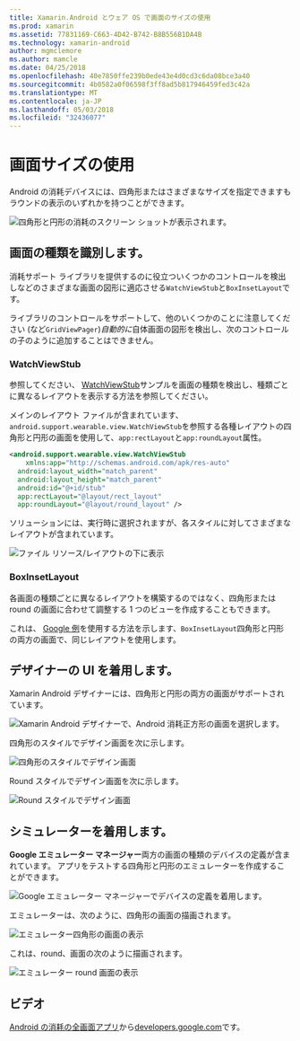 ```yaml
---
title: Xamarin.Android とウェア OS で画面のサイズの使用
ms.prod: xamarin
ms.assetid: 77831169-C663-4D42-B742-B8B556B1DA4B
ms.technology: xamarin-android
author: mgmclemore
ms.author: mamcle
ms.date: 04/25/2018
ms.openlocfilehash: 40e7850ffe239b0ede43e4d0cd3c6da08bce3a40
ms.sourcegitcommit: 4b0582a0f06598f3ff8ad5b817946459fed3c42a
ms.translationtype: MT
ms.contentlocale: ja-JP
ms.lasthandoff: 05/03/2018
ms.locfileid: "32436077"
---
```

# <a name="working-with-screen-sizes"></a>画面サイズの使用

Android の消耗デバイスには、四角形またはさまざまなサイズを指定できますもラウンドの表示のいずれかを持つことができます。

![四角形と円形の消耗のスクリーン ショットが表示されます。](screen-sizes-images/moyeu-wear.png)

## <a name="identifying-screen-type"></a>画面の種類を識別します。

消耗サポート ライブラリを提供するのに役立ついくつかのコントロールを検出しなどのさまざまな画面の図形に適応させる`WatchViewStub`と`BoxInsetLayout`です。

ライブラリのコントロールをサポートして、他のいくつかのことに注意してください (など`GridViewPager`)*自動的に*自体画面の図形を検出し、次のコントロールの子のように追加することはできません。

### <a name="watchviewstub"></a>WatchViewStub

参照してください、 [WatchViewStub](https://developer.xamarin.com/samples/WatchViewStub/)サンプルを画面の種類を検出し、種類ごとに異なるレイアウトを表示する方法を参照してください。

メインのレイアウト ファイルが含まれています、`android.support.wearable.view.WatchViewStub`を参照する各種レイアウトの四角形と円形の画面を使用して、`app:rectLayout`と`app:roundLayout`属性。

```xml
<android.support.wearable.view.WatchViewStub
    xmlns:app="http://schemas.android.com/apk/res-auto"
  android:layout_width="match_parent"
  android:layout_height="match_parent"
  android:id="@+id/stub"
  app:rectLayout="@layout/rect_layout"
  app:roundLayout="@layout/round_layout" />
```

ソリューションには、実行時に選択されますが、各スタイルに対してさまざまなレイアウトが含まれています。

![ファイル リソース/レイアウトの下に表示](screen-sizes-images/solution.png)


### <a name="boxinsetlayout"></a>BoxInsetLayout

各画面の種類ごとに異なるレイアウトを構築するのではなく、四角形または round の画面に合わせて調整する 1 つのビューを作成することもできます。

これは、 [Google 例](https://developer.android.com/training/wearables/ui/layouts.html#same-layout)を使用する方法を示します、`BoxInsetLayout`四角形と円形の両方の画面で、同じレイアウトを使用します。


## <a name="wear-ui-designer"></a>デザイナーの UI を着用します。

Xamarin Android デザイナーには、四角形と円形の両方の画面がサポートされています。

![Xamarin Android デザイナーで、Android 消耗正方形の画面を選択します。](screen-sizes-images/design-screen-type.png)

四角形のスタイルでデザイン画面を次に示します。

![四角形のスタイルでデザイン画面](screen-sizes-images/design-rect.png) 

Round スタイルでデザイン画面を次に示します。

![Round スタイルでデザイン画面](screen-sizes-images/design-round.png)


## <a name="wear-simulator"></a>シミュレーターを着用します。

**Google エミュレーター マネージャー**両方の画面の種類のデバイスの定義が含まれています。 アプリをテストする四角形と円形のエミュレーターを作成することができます。

![Google エミュレーター マネージャーでデバイスの定義を着用します。](screen-sizes-images/emulator-devices.png)

エミュレーターは、次のように、四角形の画面の描画されます。

![エミュレーター四角形の画面の表示](screen-sizes-images/recipe-2.png) 

これは、round、画面の次のように描画されます。

![エミュレーター round 画面の表示](screen-sizes-images/recipe-2-round.png)

## <a name="video"></a>ビデオ

[Android の消耗の全画面アプリ](https://www.youtube.com/watch?v=naf_WbtFAlY)から[developers.google.com](https://www.youtube.com/channel/UC_x5XG1OV2P6uZZ5FSM9Ttw)です。

